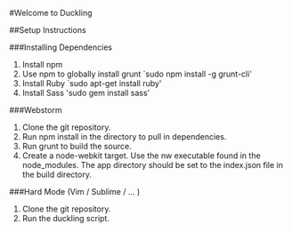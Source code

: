 #Welcome to Duckling

##Setup Instructions

###Installing Dependencies
1. Install npm
2. Use npm to globally install grunt `sudo npm install -g grunt-cli'
3. Install Ruby `sudo apt-get install ruby'
4. Install Sass 'sudo gem install sass'

###Webstorm
1. Clone the git repository.
2. Run npm install in the directory to pull in dependencies.
3. Run grunt to build the source.
4. Create a node-webkit target.  Use the nw executable found in the node_modules.  The app directory should be set to the index.json file in the build directory.

###Hard Mode (Vim / Sublime / ... )
1. Clone the git repository.
2. Run the duckling script.